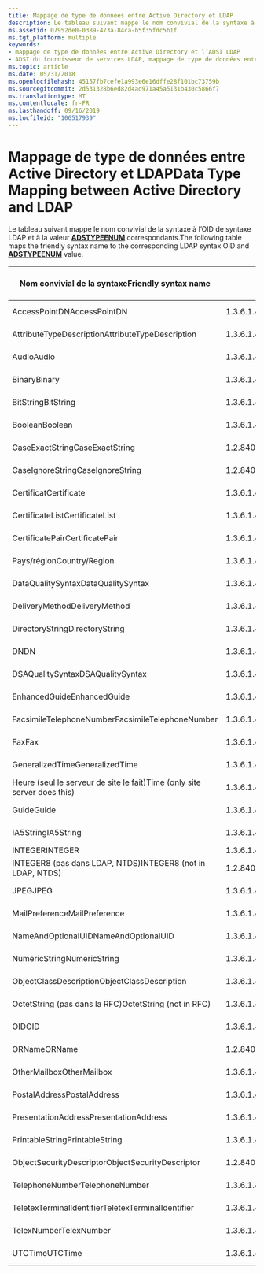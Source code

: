 ```yaml
---
title: Mappage de type de données entre Active Directory et LDAP
description: Le tableau suivant mappe le nom convivial de la syntaxe à l’OID de syntaxe LDAP et à la valeur ADSTYPEENUM correspondants.
ms.assetid: 07952de0-0389-473a-84ca-b5f35fdc5b1f
ms.tgt_platform: multiple
keywords:
- mappage de type de données entre Active Directory et l’ADSI LDAP
- ADSI du fournisseur de services LDAP, mappage de type de données entre Active Directory et LDAP
ms.topic: article
ms.date: 05/31/2018
ms.openlocfilehash: 45157fb7cefe1a993e6e16dffe28f101bc73759b
ms.sourcegitcommit: 2d531328b6ed82d4ad971a45a5131b430c5866f7
ms.translationtype: MT
ms.contentlocale: fr-FR
ms.lasthandoff: 09/16/2019
ms.locfileid: "106517939"
---
```

# <a name="data-type-mapping-between-active-directory-and-ldap"></a><span data-ttu-id="ac4fc-105">Mappage de type de données entre Active Directory et LDAP</span><span class="sxs-lookup"><span data-stu-id="ac4fc-105">Data Type Mapping between Active Directory and LDAP</span></span>

<span data-ttu-id="ac4fc-106">Le tableau suivant mappe le nom convivial de la syntaxe à l’OID de syntaxe LDAP et à la valeur [**ADSTYPEENUM**](/windows/win32/api/iads/ne-iads-adstypeenum) correspondants.</span><span class="sxs-lookup"><span data-stu-id="ac4fc-106">The following table maps the friendly syntax name to the corresponding LDAP syntax OID and [**ADSTYPEENUM**](/windows/win32/api/iads/ne-iads-adstypeenum) value.</span></span>



| <span data-ttu-id="ac4fc-107">Nom convivial de la syntaxe</span><span class="sxs-lookup"><span data-stu-id="ac4fc-107">Friendly syntax name</span></span>              | <span data-ttu-id="ac4fc-108">OID de syntaxe LDAP</span><span class="sxs-lookup"><span data-stu-id="ac4fc-108">LDAP syntax OID</span></span>               | <span data-ttu-id="ac4fc-109">Type de données ADSTYPEENUM</span><span class="sxs-lookup"><span data-stu-id="ac4fc-109">ADSTYPEENUM data type</span></span>                 |
|-----------------------------------|-------------------------------|---------------------------------------|
| <span data-ttu-id="ac4fc-110">AccessPointDN</span><span class="sxs-lookup"><span data-stu-id="ac4fc-110">AccessPointDN</span></span>                     | <span data-ttu-id="ac4fc-111">1.3.6.1.4.1.1466.115.121.1.2</span><span class="sxs-lookup"><span data-stu-id="ac4fc-111">1.3.6.1.4.1.1466.115.121.1.2</span></span>  | <span data-ttu-id="ac4fc-112">**ADSTYPE \_ \_ ignorer la \_ chaîne**</span><span class="sxs-lookup"><span data-stu-id="ac4fc-112">**ADSTYPE\_CASE\_IGNORE\_STRING**</span></span>     |
| <span data-ttu-id="ac4fc-113">AttributeTypeDescription</span><span class="sxs-lookup"><span data-stu-id="ac4fc-113">AttributeTypeDescription</span></span>          | <span data-ttu-id="ac4fc-114">1.3.6.1.4.1.1466.115.121.1.3</span><span class="sxs-lookup"><span data-stu-id="ac4fc-114">1.3.6.1.4.1.1466.115.121.1.3</span></span>  | <span data-ttu-id="ac4fc-115">**ADSTYPE \_ \_ ignorer la \_ chaîne**</span><span class="sxs-lookup"><span data-stu-id="ac4fc-115">**ADSTYPE\_CASE\_IGNORE\_STRING**</span></span>     |
| <span data-ttu-id="ac4fc-116">Audio</span><span class="sxs-lookup"><span data-stu-id="ac4fc-116">Audio</span></span>                             | <span data-ttu-id="ac4fc-117">1.3.6.1.4.1.1466.115.121.1.4</span><span class="sxs-lookup"><span data-stu-id="ac4fc-117">1.3.6.1.4.1.1466.115.121.1.4</span></span>  | <span data-ttu-id="ac4fc-118">**\_chaîne d’octets ADSTYPE \_**</span><span class="sxs-lookup"><span data-stu-id="ac4fc-118">**ADSTYPE\_OCTET\_STRING**</span></span>            |
| <span data-ttu-id="ac4fc-119">Binary</span><span class="sxs-lookup"><span data-stu-id="ac4fc-119">Binary</span></span>                            | <span data-ttu-id="ac4fc-120">1.3.6.1.4.1.1466.115.121.1.5</span><span class="sxs-lookup"><span data-stu-id="ac4fc-120">1.3.6.1.4.1.1466.115.121.1.5</span></span>  | <span data-ttu-id="ac4fc-121">**\_chaîne d’octets ADSTYPE \_**</span><span class="sxs-lookup"><span data-stu-id="ac4fc-121">**ADSTYPE\_OCTET\_STRING**</span></span>            |
| <span data-ttu-id="ac4fc-122">BitString</span><span class="sxs-lookup"><span data-stu-id="ac4fc-122">BitString</span></span>                         | <span data-ttu-id="ac4fc-123">1.3.6.1.4.1.1466.115.121.1.6</span><span class="sxs-lookup"><span data-stu-id="ac4fc-123">1.3.6.1.4.1.1466.115.121.1.6</span></span>  | <span data-ttu-id="ac4fc-124">**ADSTYPE \_ \_ ignorer la \_ chaîne**</span><span class="sxs-lookup"><span data-stu-id="ac4fc-124">**ADSTYPE\_CASE\_IGNORE\_STRING**</span></span>     |
| <span data-ttu-id="ac4fc-125">Boolean</span><span class="sxs-lookup"><span data-stu-id="ac4fc-125">Boolean</span></span>                           | <span data-ttu-id="ac4fc-126">1.3.6.1.4.1.1466.115.121.1.7</span><span class="sxs-lookup"><span data-stu-id="ac4fc-126">1.3.6.1.4.1.1466.115.121.1.7</span></span>  | <span data-ttu-id="ac4fc-127">**ADSTYPE \_ booléen**</span><span class="sxs-lookup"><span data-stu-id="ac4fc-127">**ADSTYPE\_BOOLEAN**</span></span>                  |
| <span data-ttu-id="ac4fc-128">CaseExactString</span><span class="sxs-lookup"><span data-stu-id="ac4fc-128">CaseExactString</span></span>                   | <span data-ttu-id="ac4fc-129">1.2.840.113556.1.4.1362</span><span class="sxs-lookup"><span data-stu-id="ac4fc-129">1.2.840.113556.1.4.1362</span></span>       | <span data-ttu-id="ac4fc-130">**ADSTYPE \_ \_ chaîne exacte \_**</span><span class="sxs-lookup"><span data-stu-id="ac4fc-130">**ADSTYPE\_CASE\_EXACT\_STRING**</span></span>      |
| <span data-ttu-id="ac4fc-131">CaseIgnoreString</span><span class="sxs-lookup"><span data-stu-id="ac4fc-131">CaseIgnoreString</span></span>                  | <span data-ttu-id="ac4fc-132">1.2.840.113556.1.4.1221</span><span class="sxs-lookup"><span data-stu-id="ac4fc-132">1.2.840.113556.1.4.1221</span></span>       | <span data-ttu-id="ac4fc-133">**ADSTYPE \_ \_ ignorer la \_ chaîne**</span><span class="sxs-lookup"><span data-stu-id="ac4fc-133">**ADSTYPE\_CASE\_IGNORE\_STRING**</span></span>     |
| <span data-ttu-id="ac4fc-134">Certificat</span><span class="sxs-lookup"><span data-stu-id="ac4fc-134">Certificate</span></span>                       | <span data-ttu-id="ac4fc-135">1.3.6.1.4.1.1466.115.121.1.8</span><span class="sxs-lookup"><span data-stu-id="ac4fc-135">1.3.6.1.4.1.1466.115.121.1.8</span></span>  | <span data-ttu-id="ac4fc-136">**\_chaîne d’octets ADSTYPE \_**</span><span class="sxs-lookup"><span data-stu-id="ac4fc-136">**ADSTYPE\_OCTET\_STRING**</span></span>            |
| <span data-ttu-id="ac4fc-137">CertificateList</span><span class="sxs-lookup"><span data-stu-id="ac4fc-137">CertificateList</span></span>                   | <span data-ttu-id="ac4fc-138">1.3.6.1.4.1.1466.115.121.1.9</span><span class="sxs-lookup"><span data-stu-id="ac4fc-138">1.3.6.1.4.1.1466.115.121.1.9</span></span>  | <span data-ttu-id="ac4fc-139">**\_chaîne d’octets ADSTYPE \_**</span><span class="sxs-lookup"><span data-stu-id="ac4fc-139">**ADSTYPE\_OCTET\_STRING**</span></span>            |
| <span data-ttu-id="ac4fc-140">CertificatePair</span><span class="sxs-lookup"><span data-stu-id="ac4fc-140">CertificatePair</span></span>                   | <span data-ttu-id="ac4fc-141">1.3.6.1.4.1.1466.115.121.1.10</span><span class="sxs-lookup"><span data-stu-id="ac4fc-141">1.3.6.1.4.1.1466.115.121.1.10</span></span> | <span data-ttu-id="ac4fc-142">**\_chaîne d’octets ADSTYPE \_**</span><span class="sxs-lookup"><span data-stu-id="ac4fc-142">**ADSTYPE\_OCTET\_STRING**</span></span>            |
| <span data-ttu-id="ac4fc-143">Pays/région</span><span class="sxs-lookup"><span data-stu-id="ac4fc-143">Country/Region</span></span>                    | <span data-ttu-id="ac4fc-144">1.3.6.1.4.1.1466.115.121.1.11</span><span class="sxs-lookup"><span data-stu-id="ac4fc-144">1.3.6.1.4.1.1466.115.121.1.11</span></span> | <span data-ttu-id="ac4fc-145">**ADSTYPE \_ \_ ignorer la \_ chaîne**</span><span class="sxs-lookup"><span data-stu-id="ac4fc-145">**ADSTYPE\_CASE\_IGNORE\_STRING**</span></span>     |
| <span data-ttu-id="ac4fc-146">DataQualitySyntax</span><span class="sxs-lookup"><span data-stu-id="ac4fc-146">DataQualitySyntax</span></span>                 | <span data-ttu-id="ac4fc-147">1.3.6.1.4.1.1466.115.121.1.13</span><span class="sxs-lookup"><span data-stu-id="ac4fc-147">1.3.6.1.4.1.1466.115.121.1.13</span></span> | <span data-ttu-id="ac4fc-148">**ADSTYPE \_ \_ ignorer la \_ chaîne**</span><span class="sxs-lookup"><span data-stu-id="ac4fc-148">**ADSTYPE\_CASE\_IGNORE\_STRING**</span></span>     |
| <span data-ttu-id="ac4fc-149">DeliveryMethod</span><span class="sxs-lookup"><span data-stu-id="ac4fc-149">DeliveryMethod</span></span>                    | <span data-ttu-id="ac4fc-150">1.3.6.1.4.1.1466.115.121.1.14</span><span class="sxs-lookup"><span data-stu-id="ac4fc-150">1.3.6.1.4.1.1466.115.121.1.14</span></span> | <span data-ttu-id="ac4fc-151">**ADSTYPE \_ \_ ignorer la \_ chaîne**</span><span class="sxs-lookup"><span data-stu-id="ac4fc-151">**ADSTYPE\_CASE\_IGNORE\_STRING**</span></span>     |
| <span data-ttu-id="ac4fc-152">DirectoryString</span><span class="sxs-lookup"><span data-stu-id="ac4fc-152">DirectoryString</span></span>                   | <span data-ttu-id="ac4fc-153">1.3.6.1.4.1.1466.115.121.1.15</span><span class="sxs-lookup"><span data-stu-id="ac4fc-153">1.3.6.1.4.1.1466.115.121.1.15</span></span> | <span data-ttu-id="ac4fc-154">**ADSTYPE \_ \_ ignorer la \_ chaîne**</span><span class="sxs-lookup"><span data-stu-id="ac4fc-154">**ADSTYPE\_CASE\_IGNORE\_STRING**</span></span>     |
| <span data-ttu-id="ac4fc-155">DN</span><span class="sxs-lookup"><span data-stu-id="ac4fc-155">DN</span></span>                                | <span data-ttu-id="ac4fc-156">1.3.6.1.4.1.1466.115.121.1.12</span><span class="sxs-lookup"><span data-stu-id="ac4fc-156">1.3.6.1.4.1.1466.115.121.1.12</span></span> | <span data-ttu-id="ac4fc-157">**\_chaîne DN \_ ADSTYPE**</span><span class="sxs-lookup"><span data-stu-id="ac4fc-157">**ADSTYPE\_DN\_STRING**</span></span>               |
| <span data-ttu-id="ac4fc-158">DSAQualitySyntax</span><span class="sxs-lookup"><span data-stu-id="ac4fc-158">DSAQualitySyntax</span></span>                  | <span data-ttu-id="ac4fc-159">1.3.6.1.4.1.1466.115.121.1.19</span><span class="sxs-lookup"><span data-stu-id="ac4fc-159">1.3.6.1.4.1.1466.115.121.1.19</span></span> | <span data-ttu-id="ac4fc-160">**ADSTYPE \_ \_ ignorer la \_ chaîne**</span><span class="sxs-lookup"><span data-stu-id="ac4fc-160">**ADSTYPE\_CASE\_IGNORE\_STRING**</span></span>     |
| <span data-ttu-id="ac4fc-161">EnhancedGuide</span><span class="sxs-lookup"><span data-stu-id="ac4fc-161">EnhancedGuide</span></span>                     | <span data-ttu-id="ac4fc-162">1.3.6.1.4.1.1466.115.121.1.21</span><span class="sxs-lookup"><span data-stu-id="ac4fc-162">1.3.6.1.4.1.1466.115.121.1.21</span></span> | <span data-ttu-id="ac4fc-163">**ADSTYPE \_ \_ ignorer la \_ chaîne**</span><span class="sxs-lookup"><span data-stu-id="ac4fc-163">**ADSTYPE\_CASE\_IGNORE\_STRING**</span></span>     |
| <span data-ttu-id="ac4fc-164">FacsimileTelephoneNumber</span><span class="sxs-lookup"><span data-stu-id="ac4fc-164">FacsimileTelephoneNumber</span></span>          | <span data-ttu-id="ac4fc-165">1.3.6.1.4.1.1466.115.121.1.22</span><span class="sxs-lookup"><span data-stu-id="ac4fc-165">1.3.6.1.4.1.1466.115.121.1.22</span></span> | <span data-ttu-id="ac4fc-166">**ADSTYPE \_ \_ ignorer la \_ chaîne**</span><span class="sxs-lookup"><span data-stu-id="ac4fc-166">**ADSTYPE\_CASE\_IGNORE\_STRING**</span></span>     |
| <span data-ttu-id="ac4fc-167">Fax</span><span class="sxs-lookup"><span data-stu-id="ac4fc-167">Fax</span></span>                               | <span data-ttu-id="ac4fc-168">1.3.6.1.4.1.1466.115.121.1.23</span><span class="sxs-lookup"><span data-stu-id="ac4fc-168">1.3.6.1.4.1.1466.115.121.1.23</span></span> | <span data-ttu-id="ac4fc-169">**\_chaîne d’octets ADSTYPE \_**</span><span class="sxs-lookup"><span data-stu-id="ac4fc-169">**ADSTYPE\_OCTET\_STRING**</span></span>            |
| <span data-ttu-id="ac4fc-170">GeneralizedTime</span><span class="sxs-lookup"><span data-stu-id="ac4fc-170">GeneralizedTime</span></span>                   | <span data-ttu-id="ac4fc-171">1.3.6.1.4.1.1466.115.121.1.24</span><span class="sxs-lookup"><span data-stu-id="ac4fc-171">1.3.6.1.4.1.1466.115.121.1.24</span></span> | <span data-ttu-id="ac4fc-172">**\_heure UTC \_ ADSTYPE**</span><span class="sxs-lookup"><span data-stu-id="ac4fc-172">**ADSTYPE\_UTC\_TIME**</span></span>                |
| <span data-ttu-id="ac4fc-173">Heure (seul le serveur de site le fait)</span><span class="sxs-lookup"><span data-stu-id="ac4fc-173">Time (only site server does this)</span></span> | <span data-ttu-id="ac4fc-174">1.3.6.1.4.1.1466.115.121.1.24</span><span class="sxs-lookup"><span data-stu-id="ac4fc-174">1.3.6.1.4.1.1466.115.121.1.24</span></span> | <span data-ttu-id="ac4fc-175">**\_heure UTC \_ ADSTYPE**</span><span class="sxs-lookup"><span data-stu-id="ac4fc-175">**ADSTYPE\_UTC\_TIME**</span></span>                |
| <span data-ttu-id="ac4fc-176">Guide</span><span class="sxs-lookup"><span data-stu-id="ac4fc-176">Guide</span></span>                             | <span data-ttu-id="ac4fc-177">1.3.6.1.4.1.1466.115.121.1.25</span><span class="sxs-lookup"><span data-stu-id="ac4fc-177">1.3.6.1.4.1.1466.115.121.1.25</span></span> | <span data-ttu-id="ac4fc-178">**ADSTYPE \_ \_ ignorer la \_ chaîne**</span><span class="sxs-lookup"><span data-stu-id="ac4fc-178">**ADSTYPE\_CASE\_IGNORE\_STRING**</span></span>     |
| <span data-ttu-id="ac4fc-179">IA5String</span><span class="sxs-lookup"><span data-stu-id="ac4fc-179">IA5String</span></span>                         | <span data-ttu-id="ac4fc-180">1.3.6.1.4.1.1466.115.121.1.26</span><span class="sxs-lookup"><span data-stu-id="ac4fc-180">1.3.6.1.4.1.1466.115.121.1.26</span></span> | <span data-ttu-id="ac4fc-181">**ADSTYPE \_ \_ ignorer la \_ chaîne**</span><span class="sxs-lookup"><span data-stu-id="ac4fc-181">**ADSTYPE\_CASE\_IGNORE\_STRING**</span></span>     |
| <span data-ttu-id="ac4fc-182">INTEGER</span><span class="sxs-lookup"><span data-stu-id="ac4fc-182">INTEGER</span></span>                           | <span data-ttu-id="ac4fc-183">1.3.6.1.4.1.1466.115.121.1.27</span><span class="sxs-lookup"><span data-stu-id="ac4fc-183">1.3.6.1.4.1.1466.115.121.1.27</span></span> | <span data-ttu-id="ac4fc-184">**\_entier ADSTYPE**</span><span class="sxs-lookup"><span data-stu-id="ac4fc-184">**ADSTYPE\_INTEGER**</span></span>                  |
| <span data-ttu-id="ac4fc-185">INTEGER8 (pas dans LDAP, NTDS)</span><span class="sxs-lookup"><span data-stu-id="ac4fc-185">INTEGER8 (not in LDAP, NTDS)</span></span>      | <span data-ttu-id="ac4fc-186">1.2.840.113556.1.4.906</span><span class="sxs-lookup"><span data-stu-id="ac4fc-186">1.2.840.113556.1.4.906</span></span>        | <span data-ttu-id="ac4fc-187">**\_entier long \_ ADSTYPE**</span><span class="sxs-lookup"><span data-stu-id="ac4fc-187">**ADSTYPE\_LARGE\_INTEGER**</span></span>           |
| <span data-ttu-id="ac4fc-188">JPEG</span><span class="sxs-lookup"><span data-stu-id="ac4fc-188">JPEG</span></span>                              | <span data-ttu-id="ac4fc-189">1.3.6.1.4.1.1466.115.121.1.28</span><span class="sxs-lookup"><span data-stu-id="ac4fc-189">1.3.6.1.4.1.1466.115.121.1.28</span></span> | <span data-ttu-id="ac4fc-190">**\_chaîne d’octets ADSTYPE \_**</span><span class="sxs-lookup"><span data-stu-id="ac4fc-190">**ADSTYPE\_OCTET\_STRING**</span></span>            |
| <span data-ttu-id="ac4fc-191">MailPreference</span><span class="sxs-lookup"><span data-stu-id="ac4fc-191">MailPreference</span></span>                    | <span data-ttu-id="ac4fc-192">1.3.6.1.4.1.1466.115.121.1.32</span><span class="sxs-lookup"><span data-stu-id="ac4fc-192">1.3.6.1.4.1.1466.115.121.1.32</span></span> | <span data-ttu-id="ac4fc-193">**ADSTYPE \_ \_ ignorer la \_ chaîne**</span><span class="sxs-lookup"><span data-stu-id="ac4fc-193">**ADSTYPE\_CASE\_IGNORE\_STRING**</span></span>     |
| <span data-ttu-id="ac4fc-194">NameAndOptionalUID</span><span class="sxs-lookup"><span data-stu-id="ac4fc-194">NameAndOptionalUID</span></span>                | <span data-ttu-id="ac4fc-195">1.3.6.1.4.1.1466.115.121.1.34</span><span class="sxs-lookup"><span data-stu-id="ac4fc-195">1.3.6.1.4.1.1466.115.121.1.34</span></span> | <span data-ttu-id="ac4fc-196">**ADSTYPE \_ \_ ignorer la \_ chaîne**</span><span class="sxs-lookup"><span data-stu-id="ac4fc-196">**ADSTYPE\_CASE\_IGNORE\_STRING**</span></span>     |
| <span data-ttu-id="ac4fc-197">NumericString</span><span class="sxs-lookup"><span data-stu-id="ac4fc-197">NumericString</span></span>                     | <span data-ttu-id="ac4fc-198">1.3.6.1.4.1.1466.115.121.1.36</span><span class="sxs-lookup"><span data-stu-id="ac4fc-198">1.3.6.1.4.1.1466.115.121.1.36</span></span> | <span data-ttu-id="ac4fc-199">**\_chaîne numérique \_ ADSTYPE**</span><span class="sxs-lookup"><span data-stu-id="ac4fc-199">**ADSTYPE\_NUMERIC\_STRING**</span></span>          |
| <span data-ttu-id="ac4fc-200">ObjectClassDescription</span><span class="sxs-lookup"><span data-stu-id="ac4fc-200">ObjectClassDescription</span></span>            | <span data-ttu-id="ac4fc-201">1.3.6.1.4.1.1466.115.121.1.37</span><span class="sxs-lookup"><span data-stu-id="ac4fc-201">1.3.6.1.4.1.1466.115.121.1.37</span></span> | <span data-ttu-id="ac4fc-202">**ADSTYPE \_ \_ ignorer la \_ chaîne**</span><span class="sxs-lookup"><span data-stu-id="ac4fc-202">**ADSTYPE\_CASE\_IGNORE\_STRING**</span></span>     |
| <span data-ttu-id="ac4fc-203">OctetString (pas dans la RFC)</span><span class="sxs-lookup"><span data-stu-id="ac4fc-203">OctetString (not in RFC)</span></span>          | <span data-ttu-id="ac4fc-204">1.3.6.1.4.1.1466.115.121.1.40</span><span class="sxs-lookup"><span data-stu-id="ac4fc-204">1.3.6.1.4.1.1466.115.121.1.40</span></span> | <span data-ttu-id="ac4fc-205">**\_chaîne d’octets ADSTYPE \_**</span><span class="sxs-lookup"><span data-stu-id="ac4fc-205">**ADSTYPE\_OCTET\_STRING**</span></span>            |
| <span data-ttu-id="ac4fc-206">OID</span><span class="sxs-lookup"><span data-stu-id="ac4fc-206">OID</span></span>                               | <span data-ttu-id="ac4fc-207">1.3.6.1.4.1.1466.115.121.1.38</span><span class="sxs-lookup"><span data-stu-id="ac4fc-207">1.3.6.1.4.1.1466.115.121.1.38</span></span> | <span data-ttu-id="ac4fc-208">**ADSTYPE \_ \_ ignorer la \_ chaîne**</span><span class="sxs-lookup"><span data-stu-id="ac4fc-208">**ADSTYPE\_CASE\_IGNORE\_STRING**</span></span>     |
| <span data-ttu-id="ac4fc-209">ORName</span><span class="sxs-lookup"><span data-stu-id="ac4fc-209">ORName</span></span>                            | <span data-ttu-id="ac4fc-210">1.2.840.113556.1.4.1221</span><span class="sxs-lookup"><span data-stu-id="ac4fc-210">1.2.840.113556.1.4.1221</span></span>       | <span data-ttu-id="ac4fc-211">**ADSTYPE \_ \_ ignorer la \_ chaîne**</span><span class="sxs-lookup"><span data-stu-id="ac4fc-211">**ADSTYPE\_CASE\_IGNORE\_STRING**</span></span>     |
| <span data-ttu-id="ac4fc-212">OtherMailbox</span><span class="sxs-lookup"><span data-stu-id="ac4fc-212">OtherMailbox</span></span>                      | <span data-ttu-id="ac4fc-213">1.3.6.1.4.1.1466.115.121.1.39</span><span class="sxs-lookup"><span data-stu-id="ac4fc-213">1.3.6.1.4.1.1466.115.121.1.39</span></span> | <span data-ttu-id="ac4fc-214">**ADSTYPE \_ \_ ignorer la \_ chaîne**</span><span class="sxs-lookup"><span data-stu-id="ac4fc-214">**ADSTYPE\_CASE\_IGNORE\_STRING**</span></span>     |
| <span data-ttu-id="ac4fc-215">PostalAddress</span><span class="sxs-lookup"><span data-stu-id="ac4fc-215">PostalAddress</span></span>                     | <span data-ttu-id="ac4fc-216">1.3.6.1.4.1.1466.115.121.1.41</span><span class="sxs-lookup"><span data-stu-id="ac4fc-216">1.3.6.1.4.1.1466.115.121.1.41</span></span> | <span data-ttu-id="ac4fc-217">**ADSTYPE \_ \_ ignorer la \_ chaîne**</span><span class="sxs-lookup"><span data-stu-id="ac4fc-217">**ADSTYPE\_CASE\_IGNORE\_STRING**</span></span>     |
| <span data-ttu-id="ac4fc-218">PresentationAddress</span><span class="sxs-lookup"><span data-stu-id="ac4fc-218">PresentationAddress</span></span>               | <span data-ttu-id="ac4fc-219">1.3.6.1.4.1.1466.115.121.1.43</span><span class="sxs-lookup"><span data-stu-id="ac4fc-219">1.3.6.1.4.1.1466.115.121.1.43</span></span> | <span data-ttu-id="ac4fc-220">**ADSTYPE \_ \_ ignorer la \_ chaîne**</span><span class="sxs-lookup"><span data-stu-id="ac4fc-220">**ADSTYPE\_CASE\_IGNORE\_STRING**</span></span>     |
| <span data-ttu-id="ac4fc-221">PrintableString</span><span class="sxs-lookup"><span data-stu-id="ac4fc-221">PrintableString</span></span>                   | <span data-ttu-id="ac4fc-222">1.3.6.1.4.1.1466.115.121.1.44</span><span class="sxs-lookup"><span data-stu-id="ac4fc-222">1.3.6.1.4.1.1466.115.121.1.44</span></span> | <span data-ttu-id="ac4fc-223">**\_chaîne imprimable \_ ADSTYPE**</span><span class="sxs-lookup"><span data-stu-id="ac4fc-223">**ADSTYPE\_PRINTABLE\_STRING**</span></span>        |
| <span data-ttu-id="ac4fc-224">ObjectSecurityDescriptor</span><span class="sxs-lookup"><span data-stu-id="ac4fc-224">ObjectSecurityDescriptor</span></span>          | <span data-ttu-id="ac4fc-225">1.2.840.113556.1.4.907</span><span class="sxs-lookup"><span data-stu-id="ac4fc-225">1.2.840.113556.1.4.907</span></span>        | <span data-ttu-id="ac4fc-226">**\_descripteur de sécurité NT ADSTYPE \_ \_**</span><span class="sxs-lookup"><span data-stu-id="ac4fc-226">**ADSTYPE\_NT\_SECURITY\_DESCRIPTOR**</span></span> |
| <span data-ttu-id="ac4fc-227">TelephoneNumber</span><span class="sxs-lookup"><span data-stu-id="ac4fc-227">TelephoneNumber</span></span>                   | <span data-ttu-id="ac4fc-228">1.3.6.1.4.1.1466.115.121.1.50</span><span class="sxs-lookup"><span data-stu-id="ac4fc-228">1.3.6.1.4.1.1466.115.121.1.50</span></span> | <span data-ttu-id="ac4fc-229">**ADSTYPE \_ \_ ignorer la \_ chaîne**</span><span class="sxs-lookup"><span data-stu-id="ac4fc-229">**ADSTYPE\_CASE\_IGNORE\_STRING**</span></span>     |
| <span data-ttu-id="ac4fc-230">TeletexTerminalIdentifier</span><span class="sxs-lookup"><span data-stu-id="ac4fc-230">TeletexTerminalIdentifier</span></span>         | <span data-ttu-id="ac4fc-231">1.3.6.1.4.1.1466.115.121.1.51</span><span class="sxs-lookup"><span data-stu-id="ac4fc-231">1.3.6.1.4.1.1466.115.121.1.51</span></span> | <span data-ttu-id="ac4fc-232">**\_chaîne d’octets ADSTYPE \_**</span><span class="sxs-lookup"><span data-stu-id="ac4fc-232">**ADSTYPE\_OCTET\_STRING**</span></span>            |
| <span data-ttu-id="ac4fc-233">TelexNumber</span><span class="sxs-lookup"><span data-stu-id="ac4fc-233">TelexNumber</span></span>                       | <span data-ttu-id="ac4fc-234">1.3.6.1.4.1.1466.115.121.1.52</span><span class="sxs-lookup"><span data-stu-id="ac4fc-234">1.3.6.1.4.1.1466.115.121.1.52</span></span> | <span data-ttu-id="ac4fc-235">**ADSTYPE \_ \_ ignorer la \_ chaîne**</span><span class="sxs-lookup"><span data-stu-id="ac4fc-235">**ADSTYPE\_CASE\_IGNORE\_STRING**</span></span>     |
| <span data-ttu-id="ac4fc-236">UTCTime</span><span class="sxs-lookup"><span data-stu-id="ac4fc-236">UTCTime</span></span>                           | <span data-ttu-id="ac4fc-237">1.3.6.1.4.1.1466.115.121.1.53</span><span class="sxs-lookup"><span data-stu-id="ac4fc-237">1.3.6.1.4.1.1466.115.121.1.53</span></span> | <span data-ttu-id="ac4fc-238">**\_heure UTC \_ ADSTYPE**</span><span class="sxs-lookup"><span data-stu-id="ac4fc-238">**ADSTYPE\_UTC\_TIME**</span></span>                |



 

 

 





